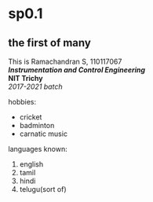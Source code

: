 # sp0.1
## the first of many
This is Ramachandran S, 110117067 <br>
***Instrumentation and Control Engineering*** <br>
**NIT Trichy**<br>
*_2017-2021 batch_*

hobbies: 
* cricket 
* badminton 
* carnatic music

languages known: 
 1. english
 1. tamil
 1. hindi
 1. telugu(sort of)
